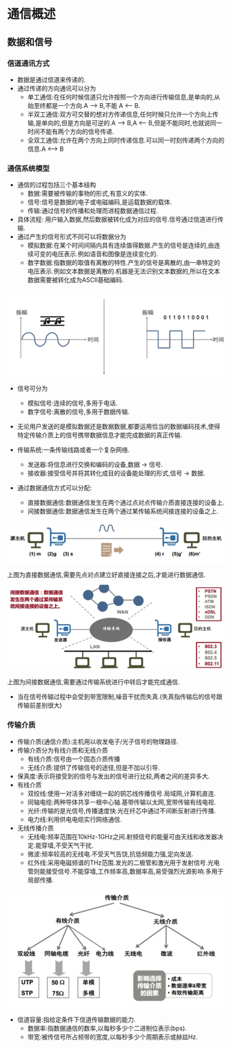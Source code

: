 # 通信概述
## 数据和信号
### 信道通讯方式
* 数据是通过信道来传递的.
* 通过传递的方向通讯可以分为
	* 单工通信:在任何时候信道只允许按照一个方向进行传输信息,是单向的,从始至终都是一个方向.A --> B,不能 A <-- B.
	* 半双工通信:双方可交替的想对方传递信息,任何时候只允许一个方向上传输,是单向的,但是方向是可逆的.A --> B,A <-- B,但是不能同时,也就说同一时间不能有两个方向的信号传递.
	* 全双工通信:允许在两个方向上同时传递信息.可以同一时刻传递两个方向的信息.A <--> B

### 通信系统模型
* 通信的过程包括三个基本结构
	* 数据:需要被传输的事物的形式,有意义的实体.
	* 信号:信号是数据的电子或电磁编码,是运载数据的载体.
	* 传输:通过信号的传播和处理而进程数据通信过程.
* 具体流程: 用户输入数据,然后数据被转化成为对应的信号.信号通过信道进行传输.
* 通过产生的信号形式不同可以将数据分为
	* 模拟数据:在某个时间间隔内具有连续值得数据.产生的信号是连续的,由连续可变的电压表示.例如语音和图像是连续变化的.
	* 数字数据:指数据的取值有离散的特性.产生的信号是离散的,由一串特定的电压表示.例如文本数据是离散的.机器是无法识别文本数据的,所以在文本数据需要被转化成为ASCII基础编码.

![连续信号和离散信号](https://github.com/zzhangyuhang/computer-network/blob/master/photo/2.连续信号和离散信号.png)

* 信号可分为
	* 模拟信号:连续的信号,多用于电话.
	* 数字信号:离散的信号,多用于数据传输.
* 无论用户发送的是模拟数据还是数据数据,都要运用恰当的数据编码技术,使得特定传输介质上的信号携带数据信息才能完成数据的真正传输.

* 传输系统:一条传输线路或者一个复杂网络.
	* 发送器:将信息进行交换和编码的设备,数据 -> 信号.
	* 接收器:接受信号并将其转化成目的设备能处理的形式,信号 -> 数据.
* 通过数据通信方式可以分配:
	* 直接数据通信:数据通信发生在两个通过点对点传输介质直接连接的设备上.
	* 间接数据通信:数据通信发生在两个通过某传输系统间接连接的设备之上.

![直接数据通信](https://github.com/zzhangyuhang/computer-network/blob/master/photo/2.直接数据通信.png)

上图为直接数据通信,需要先点对点建立好直接连接之后,才能进行数据通信.

![间接数据通信](https://github.com/zzhangyuhang/computer-network/blob/master/photo/2.间接数据通信.png)

上图为间接数据通信,需要通过传输系统进行中转后才能完成通信.

* 当在信号传输过程中会受到带宽限制,噪音干扰而失真.(失真指传输后的信号跟传输前差别很大)

### 传输介质
* 传输介质(通信介质):主机用以收发电子/光子信号的物理路径.
* 传输介质分为有线介质和无线介质
	* 有线介质:信号由一个固态介质传播
	* 无线介质:提供了传输信号的途径,但是不加以引导.
* 保真度:表示将接受到的信号与发出的信号进行比较,两者之间的差异多大.
* 有线介质
	* 双绞线:使用一对活多对缠绕一起的铜芯线传播信号.局域网,计算机直连.
	* 同轴电缆:两种导体共享一根中心轴.基带传输以太网,宽带传输有线电视.
	* 光纤:传输的是光信号,传播速度快.光在纤芯中通过不间断反射进行传播.
	* 电力线:利用供电电缆实行网络通信.
* 无线传播介质
	* 无线电:频率范围在10kHz-1GHz之间.射频信号的能量可由天线和收发器决定.能穿墙,不受天气干扰.
	* 微波:频率较高的无线电.不受天气告饶,抗低频能力强,定向发送.
	* 红外线:采用电磁频谱的THz范围.发光的二极管和激光用于发射信号.光电管则能接受信号.不能穿墙,工作频率高,数据率高,易受强烈光源影响.多用于局部传播.

![通信介质](https://github.com/zzhangyuhang/computer-network/blob/master/photo/2.通信介质.png)

* 信道容量:指给定条件下信道传输数据的能力.
	* 数据率:指数据通信的数率,以每秒多少个二进制位表示(bps).
	* 带宽:被传信号所占频带的宽度,以每秒多少个周期表示或赫兹Hz.


